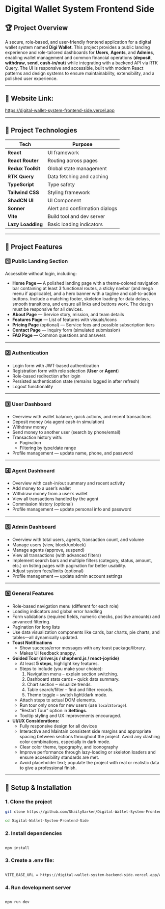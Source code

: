 # Digital Wallet System Frontend Side

## 🏆 Project Overview

A secure, role-based, and user-friendly frontend application for a digital wallet system named **Digi Wallet**. This project provides a public landing experience and role-tailored dashboards for **Users**, **Agents**, and **Admins**, enabling wallet management and common financial operations (**deposit**, **withdraw**, **send**, **cash-in/out**) while integrating with a backend API via RTK Query. The UI is responsive and accessible, built with modern React patterns and design systems to ensure maintainability, extensibility, and a polished user experience.

---

## 🔗 Website Link:

https://digital-wallet-system-frontend-side.vercel.app

---

## 🚀 Project Technologies

| Tech                 | Purpose                                   |
|----------------------|-------------------------------------------|
| **React**            | UI framework                              |
| **React Router**     | Routing across pages                      |
| **Redux Toolkit**    | Global state management                   |
| **RTK Query**        | Data fetching and caching                 |
| **TypeScript**       | Type safety                               |
| **Tailwind CSS**     | Styling framework                         |
| **ShadCN UI**        | UI Component                              |
| **Sonner**           | Alert and confirmation dialogs            |
| **Vite**             | Build tool and dev server                 |
| **Lazy Loadding**    | Basic loading indicators                  |

---

## 📌 Project Features

### **1️⃣ Public Landing Section**

Accessible without login, including:

- **Home Page —** A polished landing page with a theme-colored navigation bar containing at least 3 functional routes, a sticky navbar (and mega menu if applicable), and a hero banner with a tagline and call-to-action buttons. Include a matching footer, skeleton loading for data delays, smooth transitions, and ensure all links and buttons work. The design must be responsive for all devices.
- **About Page** — Service story, mission, and team details
- **Features Page** — List of features with visuals/icons
- **Pricing Page** (optional) — Service fees and possible subscription tiers
- **Contact Page** — Inquiry form (simulated submission)
- **FAQ Page** — Common questions and answers

---

### **2️⃣ Authentication**

- Login form with JWT-based authentication
- Registration form with role selection (**User** or **Agent**)
- Role-based redirection after login
- Persisted authentication state (remains logged in after refresh)
- Logout functionality

---

### **3️⃣ User Dashboard**

- Overview with wallet balance, quick actions, and recent transactions
- Deposit money (via agent cash-in simulation)
- Withdraw money
- Send money to another user (search by phone/email)
- Transaction history with:
    - Pagination
    - Filtering by type/date range
- Profile management — update name, phone, and password

---

### **4️⃣ Agent Dashboard**

- Overview with cash-in/out summary and recent activity
- Add money to a user’s wallet
- Withdraw money from a user’s wallet
- View all transactions handled by the agent
- Commission history (optional)
- Profile management — update personal info and password

---

### **5️⃣ Admin Dashboard**

- Overview with total users, agents, transaction count, and volume
- Manage users (view, block/unblock)
- Manage agents (approve, suspend)
- View all transactions (with advanced filters)
- Implement search bars and multiple filters (category, status, amount, etc.) on listing pages with pagination for better usability.
- Adjust system fees/limits (optional)
- Profile management — update admin account settings

---

### **6️⃣ General Features**

- Role-based navigation menu (different for each role)
- Loading indicators and global error handling
- Form validations (required fields, numeric checks, positive amounts) and anvanced filtering.
- Pagination for long lists
- Use data visualization components like cards, bar charts, pie charts, and tables—all dynamically updated.
- **Toast Notifications**
    - Show success/error messages with any toast package/library.
    - Makes UI feedback snappy.
- **Guided Tour (driver.js / shepherd.js / react-joyride)**
    - At least **5 steps**, highlight key features.
    - Steps to include (you make your choice):
        1. Navigation menu – explain section switching.
        2. Dashboard stats cards – quick data summary.
        3. Chart section – visualize trends.
        4. Table search/filter – find and filter records.
        5. Theme toggle – switch light/dark mode.
    - Attach steps to actual DOM elements.
    - Run tour only once for new users (use `localStorage`).
    - “Restart Tour” option in **Settings**.
    - Tooltip styling and UX improvements encouraged.
- **UI/UX Considerations:**
    - Fully responsive design for all devices
    - Interactive and Maintain consistent side margins and appropriate spacing between sections throughout the project. Avoid any clashing color combinations, especially in dark mode.
    - Clear color theme, typography, and iconography
    - Improve performance through lazy-loading or skeleton loaders and ensure accessibility standards are met.
    - Avoid placeholder text; populate the project with real or realistic data to give a professional finish.

---

## 🔧 Setup & Installation

### 1. Clone the project

```bash
git clone https://github.com/ShailySarker/Digital-Wallet-System-Frontend-Side
```
```bash
cd Digital-Wallet-System-Frontend-Side
```

### 2. Install dependencies

```bash

npm install

```

### 3. Create a .env file:

```bash

VITE_BASE_URL = https://digital-wallet-system-backend-side.vercel.app/api/v1

```
### 4. Run development server

```bash

npm run dev

```
